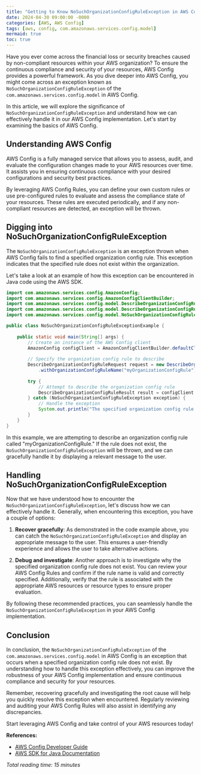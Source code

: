 ```yaml
---
title: "Getting to Know NoSuchOrganizationConfigRuleException in AWS Config"
date: 2024-04-30 09:00:00 -0000
categories: [AWS, AWS Config]
tags: [aws, config, com.amazonaws.services.config.model]
mermaid: true
toc: true
---
```



Have you ever come across the financial loss or security breaches caused by non-compliant resources within your AWS organization? To ensure the continuous compliance and security of your resources, AWS Config provides a powerful framework. As you dive deeper into AWS Config, you might come across an exception known as `NoSuchOrganizationConfigRuleException` of the `com.amazonaws.services.config.model` in AWS Config.

In this article, we will explore the significance of `NoSuchOrganizationConfigRuleException` and understand how we can effectively handle it in our AWS Config implementation. Let's start by examining the basics of AWS Config.

## Understanding AWS Config

AWS Config is a fully managed service that allows you to assess, audit, and evaluate the configuration changes made to your AWS resources over time. It assists you in ensuring continuous compliance with your desired configurations and security best practices.

By leveraging AWS Config Rules, you can define your own custom rules or use pre-configured rules to evaluate and assess the compliance state of your resources. These rules are executed periodically, and if any non-compliant resources are detected, an exception will be thrown.

## Digging into NoSuchOrganizationConfigRuleException

The `NoSuchOrganizationConfigRuleException` is an exception thrown when AWS Config fails to find a specified organization config rule. This exception indicates that the specified rule does not exist within the organization. 

Let's take a look at an example of how this exception can be encountered in Java code using the AWS SDK.

```java
import com.amazonaws.services.config.AmazonConfig;
import com.amazonaws.services.config.AmazonConfigClientBuilder;
import com.amazonaws.services.config.model.DescribeOrganizationConfigRuleRequest;
import com.amazonaws.services.config.model.DescribeOrganizationConfigRuleResult;
import com.amazonaws.services.config.model.NoSuchOrganizationConfigRuleException;

public class NoSuchOrganizationConfigRuleExceptionExample {
    
    public static void main(String[] args) {
        // Create an instance of the AWS Config client
        AmazonConfig configClient = AmazonConfigClientBuilder.defaultClient();
        
        // Specify the organization config rule to describe
        DescribeOrganizationConfigRuleRequest request = new DescribeOrganizationConfigRuleRequest()
            .withOrganizationConfigRuleName("myOrganizationConfigRule");
            
        try {
            // Attempt to describe the organization config rule
            DescribeOrganizationConfigRuleResult result = configClient.describeOrganizationConfigRule(request);
        } catch (NoSuchOrganizationConfigRuleException exception) {
            // Handle the exception
            System.out.println("The specified organization config rule does not exist.");
        }
    }
}
```

In this example, we are attempting to describe an organization config rule called "myOrganizationConfigRule." If the rule does not exist, the `NoSuchOrganizationConfigRuleException` will be thrown, and we can gracefully handle it by displaying a relevant message to the user.

## Handling NoSuchOrganizationConfigRuleException

Now that we have understood how to encounter the `NoSuchOrganizationConfigRuleException`, let's discuss how we can effectively handle it. Generally, when encountering this exception, you have a couple of options:

1. **Recover gracefully**: As demonstrated in the code example above, you can catch the `NoSuchOrganizationConfigRuleException` and display an appropriate message to the user. This ensures a user-friendly experience and allows the user to take alternative actions.

2. **Debug and investigate**: Another approach is to investigate why the specified organization config rule does not exist. You can review your AWS Config Rules and confirm if the rule name is valid and correctly specified. Additionally, verify that the rule is associated with the appropriate AWS resources or resource types to ensure proper evaluation.

By following these recommended practices, you can seamlessly handle the `NoSuchOrganizationConfigRuleException` in your AWS Config implementation.

## Conclusion

In conclusion, the `NoSuchOrganizationConfigRuleException` of the `com.amazonaws.services.config.model` in AWS Config is an exception that occurs when a specified organization config rule does not exist. By understanding how to handle this exception effectively, you can improve the robustness of your AWS Config implementation and ensure continuous compliance and security for your resources.

Remember, recovering gracefully and investigating the root cause will help you quickly resolve this exception when encountered. Regularly reviewing and auditing your AWS Config Rules will also assist in identifying any discrepancies.

Start leveraging AWS Config and take control of your AWS resources today!

**References:**

- [AWS Config Developer Guide](https://docs.aws.amazon.com/config/latest/developerguide/)
- [AWS SDK for Java Documentation](https://docs.aws.amazon.com/sdk-for-java/index.html)

*Total reading time: 15 minutes*